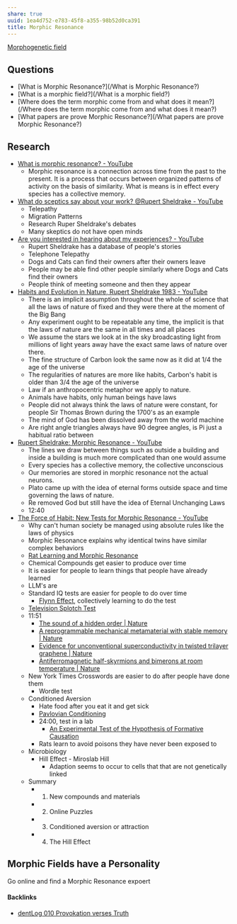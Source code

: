 ```yaml
---
share: true
uuid: 1ea4d752-e783-45f8-a355-98b52d0ca391
title: Morphic Resonance
---
```

[Morphogenetic field](/311a2b60-2e25-46ff-8d4f-dbd43551f3b1)

## Questions

* [What is Morphic Resonance?](/What is Morphic Resonance?)
* [What is a morphic field?](/What is a morphic field?)
* [Where does the term morphic come from and what does it mean?](/Where does the term morphic come from and what does it mean?)
* [What papers are prove Morphic Resonance?](/What papers are prove Morphic Resonance?)

## Research

* [What is morphic resonance? - YouTube](https://www.youtube.com/watch?v=d_RGEpJSr6s&t=17s)
	* Morphic resonance is a connection across time from the past to the present. It is a process that occurs between organized patterns of activity on the basis of similarity. What is means is in effect every species has a collective memory.
* [What do sceptics say about your work? @Rupert Sheldrake - YouTube](https://www.youtube.com/watch?v=YVOVlePBCrs)
	* Telepathy
	* Migration Patterns
	* Research Ruper Sheldrake's debates
	* Many skeptics do not have open minds
* [Are you interested in hearing about my experiences? - YouTube](https://www.youtube.com/watch?v=nNe2yD8MfVA)
	* Rupert Sheldrake has a database of people's stories
	* Telephone Telepathy
	* Dogs and Cats can find their owners after their owners leave
	* People may be able find other people similarly where Dogs and Cats find their owners
	* People think of meeting someone and then they appear
* [Habits and Evolution in Nature, Rupert Sheldrake 1983 - YouTube](https://www.youtube.com/watch?v=vUH-wTo_1qM)
	* There is an implicit assumption throughout the whole of science that all the laws of nature of fixed and they were there at the moment of the Big Bang
	* Any experiment ought to be repeatable any time, the implicit is that the laws of nature are the same in all times and all places
	* We assume the stars we look at in the sky broadcasting light from millions of light years away have the exact same laws of nature over there.
	* The fine structure of Carbon look the same now as it did at 1/4 the age of the universe
	* The regularities of natures are more like habits, Carbon's habit is older than 3/4 the age of the universe
	* Law if an anthropocentric metaphor we apply to nature.
	* Animals have habits, only human beings have laws
	* People did not always think the laws of nature were constant, for people Sir Thomas Brown during the 1700's as an example
	* The mind of God has been dissolved away from the world machine
	* Are right angle triangles always have 90 degree angles, is Pi just a habitual ratio between
* [Rupert Sheldrake: Morphic Resonance - YouTube](https://www.youtube.com/watch?v=AFKOAH7oUPc)
	* The lines we draw between things such as outside a building and inside a building is much more complicated than one would assume
	* Every species has a collective memory, the collective unconscious
	* Our memories are stored in morphic resonance not the actual neurons.
	* Plato came up with the idea of eternal forms outside space and time governing the laws of nature.
	* Re removed God but still have the idea of Eternal Unchanging Laws
	* 12:40
* [The Force of Habit: New Tests for Morphic Resonance - YouTube](https://www.youtube.com/watch?v=Gz_4Xy24Tkw)
	* Why can't human society be managed using absolute rules like the laws of physics
	* Morphic Resonance explains why identical twins have similar complex behaviors
	* [Rat Learning and Morphic Resonance](https://www.sheldrake.org/essays/rat-learning-and-morphic-resonance)
	* Chemical Compounds get easier to produce over time
	* It is easier for people to learn things that people have already learned
	* LLM's are
	* Standard IQ tests are easier for people to do over time
		* [Flynn Effect](/fc27a3c1-688e-4f91-bf6e-dca32a322463), collectively learning to do the test
	* [Television Splotch Test](https://youtu.be/Gz_4Xy24Tkw?si=t_5dlHWhEd0tAqAO)
	* 11:51
		* [The sound of a hidden order | Nature](https://www.nature.com/articles/498041a)
		* [A reprogrammable mechanical metamaterial with stable memory | Nature](https://www.nature.com/articles/s41586-020-03123-5)
		* [Evidence for unconventional superconductivity in twisted trilayer graphene | Nature](https://www.nature.com/articles/s41586-022-04715-z)
		* [Antiferromagnetic half-skyrmions and bimerons at room temperature | Nature](https://www.nature.com/articles/s41586-021-03219-6)
	* New York Times Crosswords are easier to do after people have done them
		* Wordle test
	* Conditioned Aversion
		* Hate food after you eat it and get sick
		* [Pavlovian Conditioning](/b24fcf42-0471-4b21-bd9f-c3b7f4c2d563)
		* 24:00, test in a lab
			* [An Experimental Test of the Hypothesis of Formative Causation](https://www.sheldrake.org/research/morphic-resonance/an-experimental-test-of-the-hypothesis-of-formative-causation)
		* Rats learn to avoid poisons they have never been exposed to
	* Microbiology
		* Hill Effect - Miroslab Hill
			* Adaption seems to occur to cells that that are not genetically linked
	* Summary
		* 1. New compounds and materials
		* 2. Online Puzzles
		* 3. Conditioned aversion or attraction
		* 4. The Hill Effect

## Morphic Fields have a Personality

Go online and find a Morphic Resonance expoert

#### Backlinks

* [dentLog 010 Provokation verses Truth](/951d0492-fa42-4e22-bc85-e5c992bd086b)